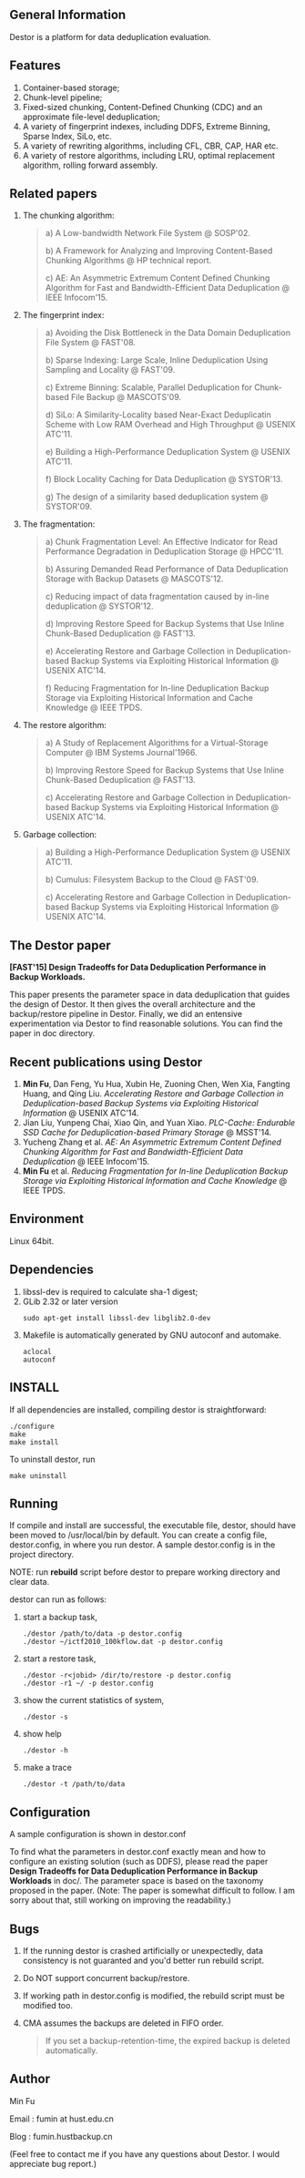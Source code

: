 General Information
-------------------
Destor is a platform for data deduplication evaluation.

Features
--------
1. Container-based storage;
2. Chunk-level pipeline;
3. Fixed-sized chunking, Content-Defined Chunking (CDC) and an approximate file-level deduplication;
4. A variety of fingerprint indexes, including DDFS, Extreme Binning, Sparse Index, SiLo, etc.
5. A variety of rewriting algorithms, including CFL, CBR, CAP, HAR etc.
6. A variety of restore algorithms, including LRU, optimal replacement algorithm, rolling forward assembly.

Related papers
--------------
1. The chunking algorithm:
    > a) A Low-bandwidth Network File System @ SOSP'02. 
    >
    > b) A Framework for Analyzing and Improving Content-Based Chunking Algorithms @ HP technical report.
    >
    > c) AE: An Asymmetric Extremum Content Defined Chunking Algorithm for Fast and Bandwidth-Efficient Data Deduplication @ IEEE Infocom'15.

2. The fingerprint index:
    > a) Avoiding the Disk Bottleneck in the Data Domain Deduplication File System @ FAST'08.
    >
    > b) Sparse Indexing: Large Scale, Inline Deduplication Using Sampling and Locality @ FAST'09.
    >
    > c) Extreme Binning: Scalable, Parallel Deduplication for Chunk-based File Backup @ MASCOTS'09.
    >
    > d) SiLo: A Similarity-Locality based Near-Exact Deduplicatin Scheme with Low RAM Overhead and High Throughput @ USENIX ATC'11.
    >
    > e) Building a High-Performance Deduplication System @ USENIX ATC'11.
    >
    > f) Block Locality Caching for Data Deduplication @ SYSTOR'13.
    >
    > g) The design of a similarity based deduplication system @ SYSTOR'09.

3. The fragmentation:
    > a) Chunk Fragmentation Level: An Effective Indicator for Read Performance Degradation in Deduplication Storage @ HPCC'11.
    >
    > b) Assuring Demanded Read Performance of Data Deduplication Storage with Backup Datasets @ MASCOTS'12. 
    >
    > c) Reducing impact of data fragmentation caused by in-line deduplication @ SYSTOR'12.
    >
    > d) Improving Restore Speed for Backup Systems that Use Inline Chunk-Based Deduplication @ FAST'13.
    >
    > e) Accelerating Restore and Garbage Collection in Deduplication-based Backup Systems via Exploiting Historical Information @ USENIX ATC'14.
    >
    > f) Reducing Fragmentation for In-line Deduplication Backup Storage via Exploiting Historical Information and Cache Knowledge @ IEEE TPDS.

4. The restore algorithm:
    > a) A Study of Replacement Algorithms for a Virtual-Storage Computer @ IBM Systems Journal'1966.
    >
    > b) Improving Restore Speed for Backup Systems that Use Inline Chunk-Based Deduplication @ FAST'13.
    >
    > c) Accelerating Restore and Garbage Collection in Deduplication-based Backup Systems via Exploiting Historical Information @ USENIX ATC'14.

5. Garbage collection:
    > a) Building a High-Performance Deduplication System @ USENIX ATC'11.
    >
    > b) Cumulus: Filesystem Backup to the Cloud @ FAST'09.
    >
    > c) Accelerating Restore and Garbage Collection in Deduplication-based Backup Systems via Exploiting Historical Information @ USENIX ATC'14.

The Destor paper
----------------------
**[FAST'15] Design Tradeoffs for Data Deduplication Performance in Backup Workloads.**

This paper presents the parameter space in data deduplication that guides the design of Destor.
It then gives the overall architecture and the backup/restore pipeline in Destor.
Finally, we did an entensive experimentation via Destor to find reasonable solutions.
You can find the paper in doc directory.

Recent publications using Destor
-----------------------------
1. **Min Fu**, Dan Feng, Yu Hua, Xubin He, Zuoning Chen, Wen Xia, Fangting Huang, and Qing Liu. *Accelerating Restore and Garbage Collection in Deduplication-based Backup Systems via Exploiting Historical Information* @ USENIX ATC'14.
2. Jian Liu, Yunpeng Chai, Xiao Qin, and Yuan Xiao. *PLC-Cache: Endurable SSD Cache for Deduplication-based Primary Storage* @ MSST'14.
3. Yucheng Zhang et al. *AE: An Asymmetric Extremum Content Defined Chunking Algorithm for Fast and Bandwidth-Efficient Data Deduplication* @ IEEE Infocom'15.
4. **Min Fu** et al. *Reducing Fragmentation for In-line Deduplication Backup Storage via Exploiting Historical Information and Cache Knowledge* @ IEEE TPDS.


Environment
-----------
Linux 64bit.

Dependencies
------------
1. libssl-dev is required to calculate sha-1 digest;
2. GLib 2.32 or later version 
    ```
    sudo apt-get install libssl-dev libglib2.0-dev
    ```
3. Makefile is automatically generated by GNU autoconf and automake.
    ```    
    aclocal
    autoconf
    ```

INSTALL
-------
If all dependencies are installed,
compiling destor is straightforward:

```
./configure
make
make install
```

To uninstall destor, run

```
make uninstall
```

Running
-------
If compile and install are successful, the executable file, destor, should have been moved to /usr/local/bin by default.
You can create a config file, destor.config, in where you run destor.
A sample destor.config is in the project directory.

NOTE: run **rebuild** script before destor to prepare working directory and clear data.

destor can run as follows:

1. start a backup task,
   ```
   ./destor /path/to/data -p destor.config
   ./destor ~/ictf2010_100kflow.dat -p destor.config
   ```

2. start a restore task,
   ```
   ./destor -r<jobid> /dir/to/restore -p destor.config
   ./destor -r1 ~/ -p destor.config
   ```

3. show the current statistics of system,
   ```
   ./destor -s
   ```

4. show help
   ```
   ./destor -h
   ```

5. make a trace
   ```
   ./destor -t /path/to/data
   ```

Configuration
-------------
A sample configuration is shown in destor.conf

To find what the parameters in destor.conf exactly mean and how to configure an existing solution (such as DDFS), please read the paper **Design Tradeoffs for Data Deduplication Performance in Backup Workloads** in doc/.
The parameter space is based on the taxonomy proposed in the paper.
(Note: The paper is somewhat difficult to follow. I am sorry about that, still working on improving the readability.)

Bugs
----
1. If the running destor is crashed artificially or unexpectedly, data consistency is not guaranted and you'd better run rebuild script.

2. Do NOT support concurrent backup/restore.

3. If working path in destor.config is modified, the rebuild script must be modified too.

4. CMA assumes the backups are deleted in FIFO order.
    > If you set a backup-retention-time, the expired backup is deleted automatically.

Author
------
Min Fu

Email : fumin at hust.edu.cn

Blog : fumin.hustbackup.cn

(Feel free to contact me if you have any questions about Destor.
I would appreciate bug report.)

